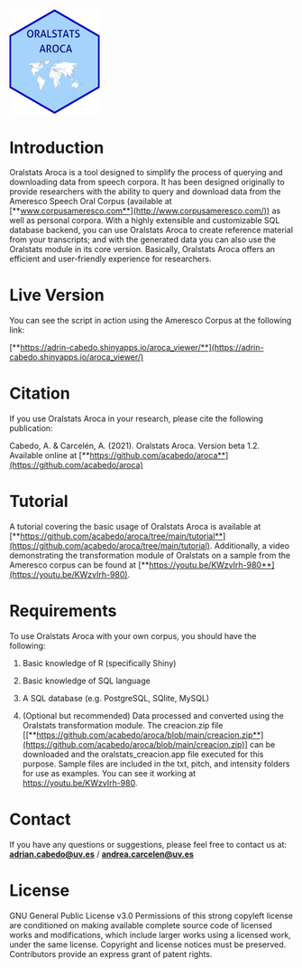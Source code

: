 <img src="images/aroca.png" alt="drawing" width="160"/> 

# **Introduction**

Oralstats Aroca is a tool designed to simplify the process of querying and downloading data from speech corpora. It has been designed originally to provide researchers with the ability to query and download data from the Ameresco Speech Oral Corpus (available at [**www.corpusameresco.com**](http://www.corpusameresco.com/)) as well as personal corpora. With a highly extensible and customizable SQL database backend, you can use Oralstats Aroca to create reference material from your transcripts; and with the generated data you can also use the Oralstats module in its core version. Basically, Oralstats Aroca offers an efficient and user-friendly experience for researchers.

# **Live Version**

You can see the script in action using the Ameresco Corpus at the following link:

[**https://adrin-cabedo.shinyapps.io/aroca_viewer/**](https://adrin-cabedo.shinyapps.io/aroca_viewer/)

# **Citation**

If you use Oralstats Aroca in your research, please cite the following publication:

Cabedo, A. & Carcelén, A. (2021). Oralstats Aroca. Version beta 1.2. Available online at [**https://github.com/acabedo/aroca**](https://github.com/acabedo/aroca)

# **Tutorial**

A tutorial covering the basic usage of Oralstats Aroca is available at [**https://github.com/acabedo/aroca/tree/main/tutorial**](https://github.com/acabedo/aroca/tree/main/tutorial). Additionally, a video demonstrating the transformation module of Oralstats on a sample from the Ameresco corpus can be found at [**https://youtu.be/KWzvIrh-980**](https://youtu.be/KWzvIrh-980).

# **Requirements**

To use Oralstats Aroca with your own corpus, you should have the following:

1.  Basic knowledge of R (specifically Shiny)

2.  Basic knowledge of SQL language

3.  A SQL database (e.g. PostgreSQL, SQlite, MySQL)

4.  (Optional but recommended) Data processed and converted using the Oralstats transformation module. The creacion.zip file [[**https://github.com/acabedo/aroca/blob/main/creacion.zip**](https://github.com/acabedo/aroca/blob/main/creacion.zip)] can be downloaded and the oralstats_creacion.app file executed for this purpose. Sample files are included in the txt, pitch, and intensity folders for use as examples. You can see it working at https://youtu.be/KWzvIrh-980. 

# **Contact**

If you have any questions or suggestions, please feel free to contact us at: [**adrian.cabedo\@uv.es**](mailto:adrian.cabedo@uv.es) / [**andrea.carcelen\@uv.es**](mailto:andrea.carcelen@uv.es)


# License

GNU General Public License v3.0 Permissions of this strong copyleft license are conditioned on making available complete source code of licensed works and modifications, which include larger works using a licensed work, under the same license. Copyright and license notices must be preserved. Contributors provide an express grant of patent rights.

